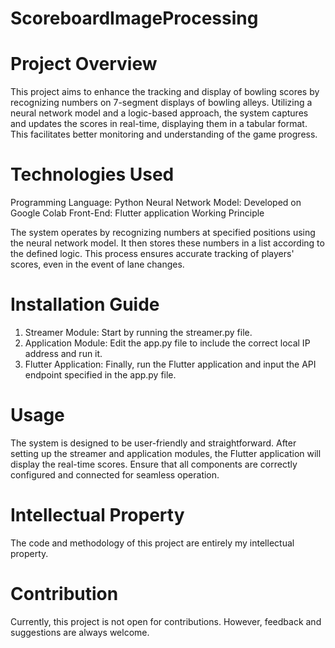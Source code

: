 # ScoreboardImageProcessing
# Project Overview

This project aims to enhance the tracking and display of bowling scores by recognizing numbers on 7-segment displays of bowling alleys. Utilizing a neural network model and a logic-based approach, the system captures and updates the scores in real-time, displaying them in a tabular format. This facilitates better monitoring and understanding of the game progress.

# Technologies Used

Programming Language: Python
Neural Network Model: Developed on Google Colab
Front-End: Flutter application
Working Principle

The system operates by recognizing numbers at specified positions using the neural network model. It then stores these numbers in a list according to the defined logic. This process ensures accurate tracking of players' scores, even in the event of lane changes.

# Installation Guide

1. Streamer Module: Start by running the streamer.py file.
2. Application Module: Edit the app.py file to include the correct local IP address and run it.
3. Flutter Application: Finally, run the Flutter application and input the API endpoint specified in the app.py file.

# Usage

The system is designed to be user-friendly and straightforward. After setting up the streamer and application modules, the Flutter application will display the real-time scores. Ensure that all components are correctly configured and connected for seamless operation.

# Intellectual Property

The code and methodology of this project are entirely my intellectual property.

# Contribution

Currently, this project is not open for contributions. However, feedback and suggestions are always welcome.
